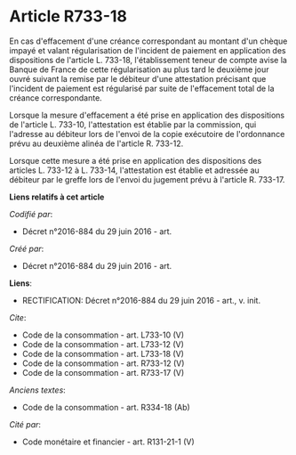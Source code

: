 # Article R733-18

En cas d'effacement d'une créance correspondant au montant d'un chèque impayé et valant régularisation de l'incident de
paiement en application des dispositions de l'article L. 733-18, l'établissement teneur de compte avise la Banque de France
de cette régularisation au plus tard le deuxième jour ouvré suivant la remise par le débiteur d'une attestation précisant que
l'incident de paiement est régularisé par suite de l'effacement total de la créance correspondante. 

Lorsque la mesure d'effacement a été prise en application des dispositions de l'article L. 733-10, l'attestation est établie
par la commission, qui l'adresse au débiteur lors de l'envoi de la copie exécutoire de l'ordonnance prévu au deuxième alinéa
de l'article R. 733-12. 

Lorsque cette mesure a été prise en application des dispositions des articles L. 733-12 à L. 733-14, l'attestation est
établie et adressée au débiteur par le greffe lors de l'envoi du jugement prévu à l'article R. 733-17.

**Liens relatifs à cet article**

_Codifié par_:

  - Décret n°2016-884 du 29 juin 2016 - art.

_Créé par_:

  - Décret n°2016-884 du 29 juin 2016 - art.

**Liens**:

  - RECTIFICATION: Décret n°2016-884 du 29 juin 2016 - art., v. init.

_Cite_:

  - Code de la consommation - art. L733-10 (V)
  - Code de la consommation - art. L733-12 (V)
  - Code de la consommation - art. L733-18 (V)
  - Code de la consommation - art. R733-12 (V)
  - Code de la consommation - art. R733-17 (V)

_Anciens textes_:

  - Code de la consommation - art. R334-18 (Ab)

_Cité par_:

  - Code monétaire et financier - art. R131-21-1 (V)

